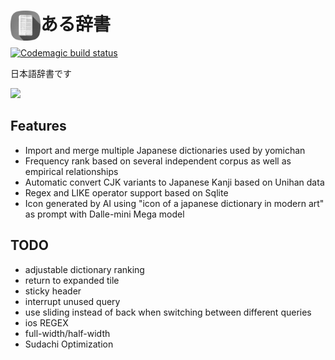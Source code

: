 <h1><img align="left" src="icon.png" width="48px">ある辞書</h1>

[![Codemagic build status](https://api.codemagic.io/apps/62d0c7c9b2128b2e5dbb1002/default-workflow/status_badge.svg)](https://codemagic.io/apps/62d0c7c9b2128b2e5dbb1002/default-workflow/latest_build)

日本語辞書です

<img src="https://user-images.githubusercontent.com/14357110/180193393-b4178547-ada3-4fe8-bcbb-28ce752cdd46.png" width="300">

## Features
- Import and merge multiple Japanese dictionaries used by yomichan
- Frequency rank based on several independent corpus as well as empirical relationships
- Automatic convert CJK variants to Japanese Kanji based on Unihan data
- Regex and LIKE operator support based on Sqlite
- Icon generated by AI using "icon of a japanese dictionary in modern art" as prompt with Dalle-mini Mega model

## TODO
- adjustable dictionary ranking
- return to expanded tile
- sticky header
- interrupt unused query
- use sliding instead of back when switching between different queries
- ios REGEX
- full-width/half-width
- Sudachi Optimization